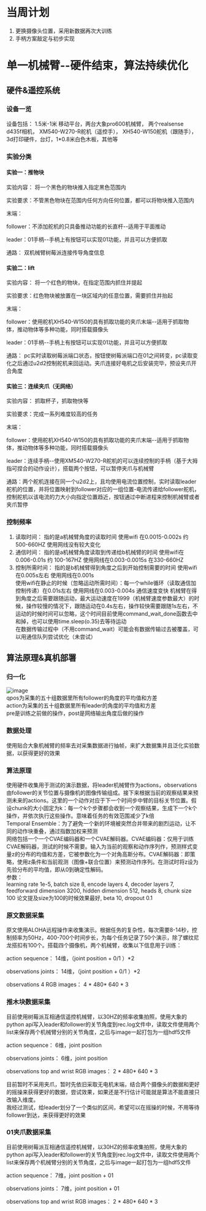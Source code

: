 # 当周计划
1. 更换摄像头位置，采用新数据再次大训练
2. 手柄方案敲定与初步实现
# 单一机械臂--硬件结束，算法持续优化
## 硬件&遥控系统 
### 设备一览
设备包括：
1.5米-1米 移动平台，两台大象pro600机械臂，
两个realsense d435f相机，
XM540-W270-R舵机（遥控手），
XH540-W150舵机（跟随手），
3d打印硬件，台灯，1*0.8米白色木板，其他等

### 实验分类
#### 实验一：推物块

实验内容： 将一个黑色的物块推入指定黑色范围内

实验要求：不管黑色物块在范围内任何方向任何位置，都可以将物块推入范围内

末端：

follower：不添加舵机的只具备推动功能的长直杆--适用于平面推动

leader：01手柄--手柄上有按钮可以实现01功能，并且可以方便抓取

通路： 双机械臂树莓派连接传导角度信息
#### 实验二：lift

实验内容： 将一个红色的物块，在指定范围内抓住并提起

实验要求：红色物块被放置在一块区域内的任意位置，需要抓住并抬起

末端：

follower：使用舵机XH540-W150的具有抓取功能的夹爪末端--适用于抓取物体，推动物体等多种功能，同时搭载摄像头

leader：01手柄--手柄上有按钮可以实现01功能，并且可以方便抓取

通路： pc实时读取树莓派端口状态，按钮使树莓派端口在01之间转变，pc读取变化之后通过u2d2控制舵机来回运动。夹爪连接好电机之后安装完毕，预设夹爪开合角度
#### 实验三：连续夹爪（无网络）
实验内容： 抓取杯子，抓取物快等

实验要求：完成一系列难度较高的任务

末端：

follower：使用舵机XH540-W150的具有抓取功能的夹爪末端--适用于抓取物体，推动物体等多种功能，同时搭载摄像头

leader：连续手柄--使用XM540-W270-R舵机的可以连续控制的手柄（基于大拇指可捏合的动作设计），搭载两个按钮，可以暂停夹爪与机械臂

通路：两个舵机连接在同一个u2d2上，且均使用电流位置控制，实时读取leader舵机的位置，并将位置映射到follower对应的一组位置-电流传递给follower舵机，控制舵机以该电流的力大小向指定位置趋近，按钮通过中断进程来控制机械臂或者夹爪暂停

### 控制频率
1. 读取时间： 指的是a机械臂角度的读取时间 使用wifi 在0.0015-0.002s 约 500-660HZ 使用网线没有较大变化
2. 通信时间： 指的是a机械臂角度读取到传递给b机械臂的时间 使用wifi在0.006-0.01s 约 100-167HZ 使用网线在0.003-0.0015s 在330-660HZ
3. 控制所需时间： 指的是b机械臂得到角度之后到开始控制需要的时间 使用wifi在0.005s左右 使用网线在0.001s\
使用wifi在静止的时候（忽略运动所需时间）：每一个while循环（读取通信加控制传递）在0.01s左右 使用网线在0.003-0.004s 通信速度变快
机械臂在得到角度之后需要跟随运动，最大运动速度在1999（机械臂速度参数最大）的时候，操作较慢的情况下，跟随运动在0.4s左右，操作较快需要跟随1s左右，不运动的时候时间可以忽略，这个时间目前使用command_wait_done函数去中和掉，也可以使用time.sleep(o.35)去等待运动\
在数据传输过程中（不用command_wait）可能会有数据传输过去被覆盖，可以用通信队列尝试优化（未尝试）



## 算法原理&真机部署
### 归一化
![image](https://github.com/LiuXinzi/DaC/assets/133741133/5700cd72-b7fb-4697-8dcc-4a24279898ee)\
qpos为采集的五十组数据里所有follower的角度的平均值和方差\
action为采集的五十组数据里所有leader的角度的平均值和方差\
pre是训练之前做的操作，post是网络输出角度后做的操作
### 数据处理
使用贴合大象机械臂的频率去对采集数据进行抽帧，来扩大数据集并且泛化实验数据，以获得更好的效果
### 算法原理
使用硬件收集用于测试的演示数据，将leader机械臂作为actions，observations由follower的关节位置与摄像机的图像传输组成。接下来根据当前的观察结果来预测未来的actions。这里的一个动作对应于下一个时间步中臂的目标关节位置。假设chunk的大小固定为k：每一个k个步骤都会收到一个观察结果，生成下一个k个操作，并依次执行这些操作。意味着任务的有效范围减少了k倍\
Temporal Ensemble：为了避免一个新的环境被突然合并带来的剧烈运动，让不同的动作块重叠，通过指数加权来预测\
网络包括一个一个CVAE编码器和一个CVAE解码器。CVAE编码器：仅用于训练CVAE解码器，测试的时候不需要。输入为当前的观察和动作序列作，预测样式变量z的分布的均值和方差，它被参数化为一个对角高斯分布。CVAE解码器：即策略，使用z条件和当前观测（图像+联合位置）来预测动作序列。在测试时将z设为先验分布的平均值，即从0到确定性解码。\
参数：\
learning rate 1e-5, batch size 8, encode layers 4, decoder layers 7, feedforward dimension 3200, hidden dimension 512, heads 8, chunk size 100 论文提及size为100的时候效果最好, beta 10, dropout 0.1
### 原文数据采集
原文使用ALOHA远程操作来收集演示。根据任务的复杂性，每次需要8-14秒，控制频率为50Hz，400-700个时间步长，为每个任务记录了50个演示，除了螺纹尼龙搭扣有100个。搭载四个摄像机，两个机械臂，收集以下信息用于训练：

action sequence： 14维，（joint position + 0/1 ）*2

observations joints： 14维，（joint position + 0/1 ）*2

observations 4 RGB images： 4 * 480* 640 * 3
### 推木块数据采集
目前使用树莓派互相通信遥控机械臂，以30HZ的频率收集拍照，使用大象的python api写入leader和follower的关节角度到rec.log文件中，读取文件使用两个list来保存两个机械臂分别的关节角度，之后与image一起打包为一组hdf5文件

action sequence： 6维，joint position

observations joints： 6维，joint position

observations top and wrist RGB images： 2 * 480* 640 * 3

目前暂时不采用夹爪，暂时先依旧采取无电机末端，结合两个摄像头的数据和更好的摇操来获得更好的数据，尝试效果，如果还是不行估计可能就是算法不能直接只改输入维度。\
我经过测试，给leader划分了一个类似的区间，希望可以在摇操的时候，不用等待follower到达，来获得更好的效果
### 01夹爪数据采集
目前使用树莓派互相通信遥控机械臂，以30HZ的频率收集拍照，使用大象的python api写入leader和follower的关节角度到rec.log文件中，读取文件使用两个list来保存两个机械臂分别的关节角度，之后与image一起打包为一组hdf5文件

action sequence： 7维，joint position + 01

observations joints： 7维，joint position + 01

observations top and wrist RGB images： 2 * 480* 640 * 3



